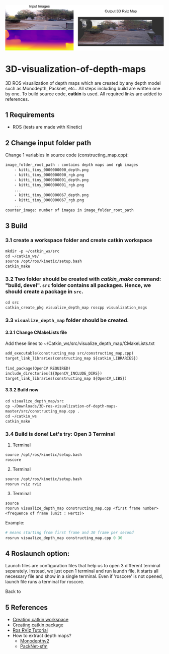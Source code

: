 ![Info](images/info.png)

# 3D-visualization-of-depth-maps
3D ROS visualization of depth maps which are created by any depth model such as Monodepth, Packnet, etc.. All steps including build are written one by one. To build source code, **catkin** is used. All required links are added to references. 

## 1 Requirements
- ROS (tests are made with Kinetic)

## 2 Change input folder path
Change 1 variables in source code (constructing_map.cpp):

```
image_folder_root_path : contains depth maps and rgb images
    - kitti_tiny_0000000000_depth.png
    - kitti_tiny_0000000000_rgb.png
    - kitti_tiny_0000000001_depth.png
    - kitti_tiny_0000000001_rgb.png
    ...
    - kitti_tiny_0000000067_depth.png
    - kitti_tiny_0000000067_rgb.png
    ...
counter_image: number of images in image_folder_root_path
```

## 3 Build
### 3.1 create a workspace folder and create catkin workspace
```
mkdir -p ~/catkin_ws/src
cd ~/catkin_ws/
source /opt/ros/kinetic/setup.bash 
catkin_make
```

### 3.2 Two folder should be created with *catkin_make* command: "build, devel". `src` folder contains all packages. Hence, we should create a package in `src`. 

```
cd src
catkin_create_pkg visualize_depth_map roscpp visualization_msgs
```

### 3.3 `visualize_depth_map` folder should be created. 

#### 3.3.1 Change CMakeLists file
Add these lines to ~/Catkin_ws/src/visualize_depth_map/CMakeLists.txt

```
add_executable(constructing_map src/constructing_map.cpp)
target_link_libraries(constructing_map ${catkin_LIBRARIES})

find_package(OpenCV REQUIRED)
include_directories(${OpenCV_INCLUDE_DIRS})
target_link_libraries(constructing_map ${OpenCV_LIBS})
```

#### 3.3.2 Build now
```
cd visualize_depth_map/src
cp ~/Downloads/3D-ros-visualization-of-depth-maps-master/src/constructing_map.cpp .
cd ~/catkin_ws
catkin_make
```

### 3.4 Build is done! Let's try: Open 3 Terminal

1. Terminal
```
source /opt/ros/kinetic/setup.bash 
roscore
```

2. Terminal
```
source /opt/ros/kinetic/setup.bash 
rosrun rviz rviz 
```

3. Terminal
```
source 
rosrun visualize_depth_map constructing_map.cpp <first frame number> <frequence of frame (unit : Hertz)>
```

Example:
```python
# means starting from first frame and 30 frame per second
rosrun visualize_depth_map constructing_map.cpp 0 30 
```

## 4 Roslaunch option:
Launch files are configuration files that help us to open 3 different terminal separately. Instead, we just open 1 terminal and run laundh file, it starts all necessary file and show in a single terminal. Even if 'roscore' is not opened, launch file runs a terminal for roscore. 

Back to 

## 5 References
- [Creating catkin workspace](http://wiki.ros.org/catkin/Tutorials/create_a_workspace)
- [Creating catkin package](http://wiki.ros.org/ROS/Tutorials/catkin/CreatingPackage)
- [Ros RViz Tutorial](http://wiki.ros.org/rviz/Tutorials/Markers%3A_Points_and_Lines)
- How to extract depth maps?
    - [Monodepthv2](https://github.com/nianticlabs/monodepth2)
    - [PackNet-sfm](https://github.com/TRI-ML/packnet-sfm)